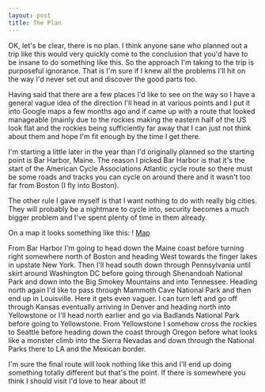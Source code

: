 ```yaml
---
layout: post
title: The Plan
---
```


OK,  let's be clear,  there is no plan. I think anyone sane who planned out a trip like this would very quickly come to the conclusion that you'd have to be insane to do something like this. So the approach I'm taking to the trip is purposeful ignorance. That is I'm sure if I knew all the problems I'll hit on the way I'd never set out and discover the good parts too. 

Having said that there are a few places I'd like to see on the way so I have a general vague idea of the direction I'll head in at various points and I put it into Google maps a few months ago and if came up with a route that looked manageable (mainly due to the rockies making the eastern half of the US look flat and the rockies being sufficiently far away that I can just not think about them and hope I'm fit enough by the time I get there. 

I'm starting a little later in the year than I'd originally planned so the starting point is Bar Harbor, Maine.  The reason I picked Bar Harbor is that it's the start of the American Cycle Associations Atlantic cycle route so there must be some roads and tracks you can cycle on around there and it wasn't too far from Boston (I fly into Boston).

The other rule I gave myself is that I want nothing to do with really big cities. They will probably be a nightmare to cycle into,  security becomes a much bigger problem and I've spent plenty of time in them already.  

On a map it looks something like this:
! [Map](/public/img/plan-map.jpg "The Plan")

From Bar Harbor I'm going to head down the Maine coast before turning right somewhere north of Boston and heading West towards the finger lakes in upstate New York. Then I'll head south down through Pennsylvania until skirt around Washington DC before going through Shenandoah National Park and down into the Big Smokey Mountains and into Tennessee. Heading north again I'd like to pass through Mammoth Cave National Park and then end up in Louisville. Here it gets even vaguer. I can turn left and go off through Kansas eventually arriving in Denver and heading north into Yellowstone or I'll head north earlier and go via Badlands National Park before going to Yellowstone. From Yellowstone I somehow cross the rockies to Seattle before heading down the coast through Oregon before what looks like a monster climb into the Sierra Nevadas and down through the National Parks there to LA and the Mexican border.

I'm sure the final route will look nothing like this and I'll end up doing something totally different but that's the point.  If there is somewhere you think I should visit I'd love to hear about it! 







